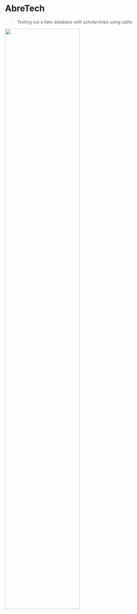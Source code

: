 # AbreTech
> Testing out a fake database with scholarships using sqlite

<img src="https://github.com/KevinMald101/AbreTech/assets/93846113/a3e67d51-329d-4861-ba0b-6508879915d8"  width="70%" height="70%">
